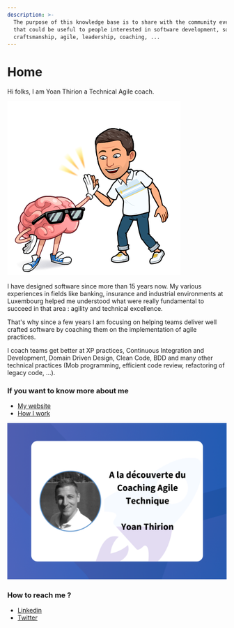 ```yaml
---
description: >-
  The purpose of this knowledge base is to share with the community everything
  that could be useful to people interested in software development, software
  craftsmanship, agile, leadership, coaching, ...
---
```


# Home

Hi folks, I am Yoan Thirion a Technical Agile coach.

![](<.gitbook/assets/image (687).png>)

I have designed software since more than 15 years now. My various experiences in fields like banking, insurance and industrial environments at Luxembourg helped me understood what were really fundamental to succeed in that area : agility and technical excellence.

That's why since a few years I am focusing on helping teams deliver well crafted software by coaching them on the implementation of agile practices.

I coach teams get better at XP practices, Continuous Integration and Development, Domain Driven Design, Clean Code, BDD and many other technical practices (Mob programming, efficient code review, refactoring of legacy code, ...).

### If you want to know more about me

* [My website](https://www.yoan-thirion.com/#home)
* [How I work](https://promyze.com/fr/yoan-thirion-technical-agile-coaching/)

![](<.gitbook/assets/image (691).png>)

### How to reach me ?

* [Linkedin](https://www.linkedin.com/in/yoanthirion/)
* [Twitter](https://twitter.com/yot88)

